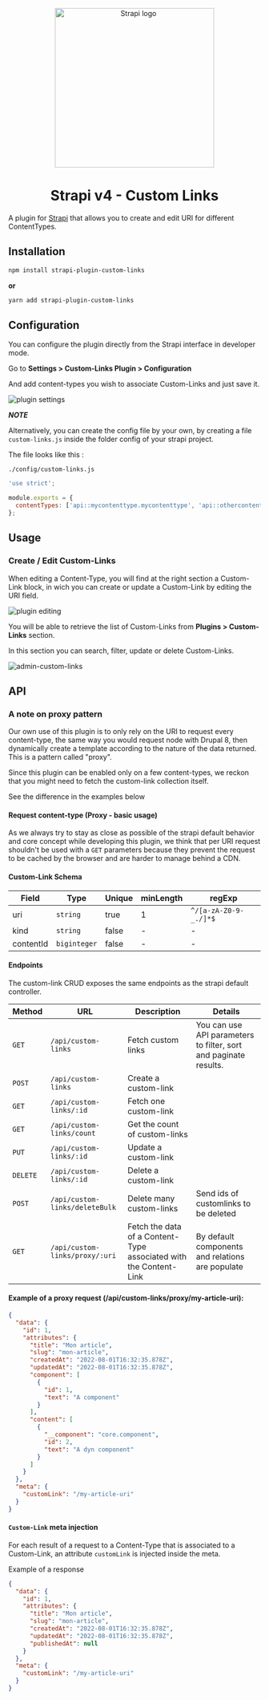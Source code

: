 <p align="center">
  <img src="https://user-images.githubusercontent.com/505236/181904982-37d3ad4c-d430-4a21-911b-08e8b9e8fdf7.png" width="318px" alt="Strapi logo" />
</p>

<div align="center">
  <h1>Strapi v4 - Custom Links</h1>
</div>

A plugin for [Strapi](https://github.com/strapi/strapi) that allows you to create and edit URI for different ContentTypes.

## Installation

```sh
npm install strapi-plugin-custom-links
```

**or**

```sh
yarn add strapi-plugin-custom-links
```

## Configuration

You can configure the plugin directly from the Strapi interface in developer mode.

Go to **Settings > Custom-Links Plugin > Configuration**

And add content-types you wish to associate Custom-Links and just save it.

![plugin settings](https://user-images.githubusercontent.com/505236/181905076-bcbaca58-ec4d-4d5c-ad0d-84f14329bd9e.png)

**_NOTE_**

Alternatively, you can create the config file by your own, by creating a file `custom-links.js` inside the folder config of your strapi project.

The file looks like this :

`./config/custom-links.js`

```javascript
'use strict';

module.exports = {
  contentTypes: ['api::mycontenttype.mycontenttype', 'api::othercontentype.othercontentype'],
};
```

## Usage

### Create / Edit Custom-Links

When editing a Content-Type, you will find at the right section a Custom-Link block, in wich you can create or update a Custom-Link by editing the URI field.

![plugin editing](https://user-images.githubusercontent.com/505236/181905044-cdeb3dda-324c-4c44-b73c-35a3dbba0fd4.png)

You will be able to retrieve the list of Custom-Links from **Plugins > Custom-Links** section.

In this section you can search, filter, update or delete Custom-Links.

![admin-custom-links](https://user-images.githubusercontent.com/505236/181905098-c4aac507-8454-41f3-9ed2-69d2988482fa.png)

## API

### A note on proxy pattern

Our own use of this plugin is to only rely on the URI to request every content-type, the same way you would request node with Drupal 8, then dynamically create a template according to the nature of the data returned. This is a pattern called "proxy".

Since this plugin can be enabled only on a few content-types, we reckon that you might need to fetch the custom-link collection itself.

See the difference in the examples below

#### Request content-type (Proxy - basic usage)

As we always try to stay as close as possible of the strapi default behavior and core concept while developing this plugin, we think that per URI request shouldn't be used with a `GET` parameters because they prevent the request to be cached by the browser and are harder to manage behind a CDN.

#### Custom-Link Schema

| Field     | Type         | Unique | minLength | regExp                |
| --------- | ------------ | ------ | --------- | --------------------- |
| uri       | `string`     | true   | 1         | `^/[a-zA-Z0-9-_./]*$` |
| kind      | `string`     | false  | -         | -                     |
| contentId | `biginteger` | false  | -         | -                     |

#### Endpoints

The custom-link CRUD exposes the same endpoints as the strapi default controller.

| Method   | URL                            | Description                                                       | Details                                                          |
| -------- | ------------------------------ | ----------------------------------------------------------------- | ---------------------------------------------------------------- |
| `GET`    | `/api/custom-links`            | Fetch custom links                                                | You can use API parameters to filter, sort and paginate results. |
| `POST`   | `/api/custom-links`            | Create a custom-link                                              |
| `GET`    | `/api/custom-links/:id`        | Fetch one custom-link                                             |
| `GET`    | `/api/custom-links/count`      | Get the count of custom-links                                     |
| `PUT`    | `/api/custom-links/:id`        | Update a custom-link                                              |
| `DELETE` | `/api/custom-links/:id`        | Delete a custom-link                                              |
| `POST`   | `/api/custom-links/deleteBulk` | Delete many custom-links                                          | Send ids of customlinks to be deleted                            |
| `GET`    | `/api/custom-links/proxy/:uri` | Fetch the data of a Content-Type associated with the Content-Link | By default components and relations are populate                 |

#### Example of a proxy request (/api/custom-links/proxy/my-article-uri):

```json
{
  "data": {
    "id": 1,
    "attributes": {
      "title": "Mon article",
      "slug": "mon-article",
      "createdAt": "2022-08-01T16:32:35.878Z",
      "updatedAt": "2022-08-01T16:32:35.878Z",
      "component": [
        {
          "id": 1,
          "text": "A component"
        }
      ],
      "content": [
        {
          "__component": "core.component",
          "id": 2,
          "text": "A dyn component"
        }
      ]
    }
  },
  "meta": {
    "customLink": "/my-article-uri"
  }
}
```

#### `Custom-Link` meta injection

For each result of a request to a Content-Type that is associated to a Custom-Link, an attribute `customLink` is injected inside the meta.

Example of a response

```json
{
  "data": {
    "id": 1,
    "attributes": {
      "title": "Mon article",
      "slug": "mon-article",
      "createdAt": "2022-08-01T16:32:35.878Z",
      "updatedAt": "2022-08-01T16:32:35.878Z",
      "publishedAt": null
    }
  },
  "meta": {
    "customLink": "/my-article-uri"
  }
}
```
